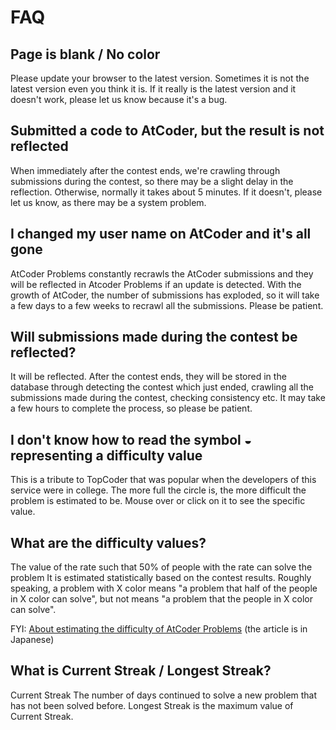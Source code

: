 # FAQ

## Page is blank / No color
Please update your browser to the latest version. Sometimes it is not the latest version even you think it is.
If it really is the latest version and it doesn't work, please let us know because it's a bug.

## Submitted a code to AtCoder, but the result is not reflected
When immediately after the contest ends, we're crawling through submissions during the contest, so there may be a slight delay in the reflection.
Otherwise, normally it takes about 5 minutes. If it doesn't, please let us know, as there may be a system problem.

## I changed my user name on AtCoder and it's all gone
AtCoder Problems constantly recrawls the AtCoder submissions and they will be reflected in Atcoder Problems if an update is detected.
With the growth of AtCoder, the number of submissions has exploded, so it will take a few days to a few weeks to recrawl all the submissions.
Please be patient.

## Will submissions made during the contest be reflected?
It will be reflected.
After the contest ends, they will be stored in the database through detecting the contest which just ended, crawling all the submissions made during the contest, checking consistency etc.
It may take a few hours to complete the process, so please be patient.

## I don't know how to read the symbol ◒ representing a difficulty value
This is a tribute to TopCoder that was popular when the developers of this service were in college.
The more full the circle is, the more difficult the problem is estimated to be.
Mouse over or click on it to see the specific value.

## What are the difficulty values?
The value of the rate such that 50% of people with the rate can solve the problem
It is estimated statistically based on the contest results.
Roughly speaking, a problem with X color means "a problem that half of the people in X color can solve", but not means "a problem that the people in X color can solve".

FYI: [About estimating the difficulty of AtCoder Problems](http://pepsin-amylase.hatenablog.com/entry/atcoder-problems-difficulty) (the article is in Japanese)

## What is Current Streak / Longest Streak?
Current Streak The number of days continued to solve a new problem that has not been solved before. Longest Streak is the maximum value of Current Streak.